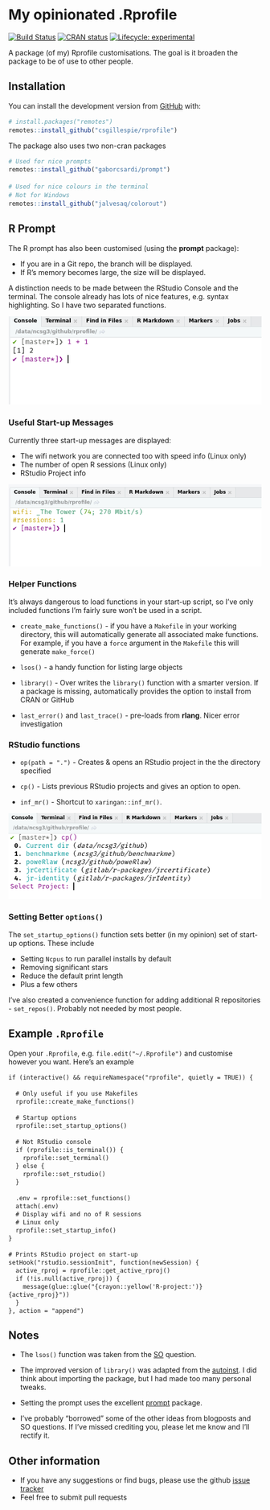 
<!-- README.md is generated from README.Rmd. Please edit that file -->

# My opinionated .Rprofile

<!-- badges: start -->

[![Build
Status](https://api.travis-ci.org/csgillespie/rprofile.png?branch=master)](https://travis-ci.org/csgillespie/rprofile)
[![CRAN
status](https://www.r-pkg.org/badges/version/rprofile)](https://CRAN.R-project.org/package=rprofile)
[![Lifecycle:
experimental](https://img.shields.io/badge/lifecycle-experimental-orange.svg)](https://www.tidyverse.org/lifecycle/#experimental)
<!-- badges: end -->

A package (of my) Rprofile customisations. The goal is it broaden the
package to be of use to other people.

## Installation

You can install the development version from
[GitHub](https://github.com/) with:

``` r
# install.packages("remotes")
remotes::install_github("csgillespie/rprofile")
```

The package also uses two non-cran packages

``` r
# Used for nice prompts
remotes::install_github("gaborcsardi/prompt")

# Used for nice colours in the terminal
# Not for Windows
remotes::install_github("jalvesaq/colorout")
```

## R Prompt

The R prompt has also been customised (using the **prompt** package):

  - If you are in a Git repo, the branch will be displayed.
  - If R’s memory becomes large, the size will be displayed.

A distinction needs to be made between the RStudio Console and the
terminal. The console already has lots of nice features, e.g. syntax
highlighting. So I have two separated functions.

![](man/figures/prompt.png)

### Useful Start-up Messages

Currently three start-up messages are displayed:

  - The wifi network you are connected too with speed info (Linux only)
  - The number of open R sessions (Linux only)
  - RStudio Project info

![](man/figures/startup-message.png)

### Helper Functions

It’s always dangerous to load functions in your start-up script, so I’ve
only included functions I’m fairly sure won’t be used in a script.

  - `create_make_functions()` - if you have a `Makefile` in your working
    directory, this will automatically generate all associated make
    functions. For example, if you have a `force` argument in the
    `Makefile` this will generate `make_force()`

  - `lsos()` - a handy function for listing large objects

  - `library()` - Over writes the `library()` function with a smarter
    version. If a package is missing, automatically provides the option
    to install from CRAN or GitHub

  - `last_error()` and `last_trace()` - pre-loads from **rlang**. Nicer
    error investigation

### RStudio functions

  - `op(path = ".")` - Creates & opens an RStudio project in the the
    directory specified

  - `cp()` - Lists previous RStudio projects and gives an option to
    open.

  - `inf_mr()` - Shortcut to `xaringan::inf_mr()`.

![](man/figures/cp.png)

### Setting Better `options()`

The `set_startup_options()` function sets better (in my opinion) set of
start-up options. These include

  - Setting `Ncpus` to run parallel installs by default
  - Removing significant stars
  - Reduce the default print length
  - Plus a few others

I’ve also created a convenience function for adding additional R
repositories - `set_repos()`. Probably not needed by most people.

## Example `.Rprofile`

Open your `.Rprofile`, e.g. `file.edit("~/.Rprofile")` and customise
however you want. Here’s an example

    if (interactive() && requireNamespace("rprofile", quietly = TRUE)) {
    
      # Only useful if you use Makefiles
      rprofile::create_make_functions()
      
      # Startup options
      rprofile::set_startup_options()
      
      # Not RStudio console
      if (rprofile::is_terminal()) {
        rprofile::set_terminal()
      } else {
        rprofile::set_rstudio()
      }
    
      .env = rprofile::set_functions()
      attach(.env)
      # Display wifi and no of R sessions
      # Linux only
      rprofile::set_startup_info()
    }
    
    # Prints RStudio project on start-up
    setHook("rstudio.sessionInit", function(newSession) {
      active_rproj = rprofile::get_active_rproj()
      if (!is.null(active_rproj)) {
        message(glue::glue("{crayon::yellow('R-project:')} {active_rproj}"))
      }
    }, action = "append")

## Notes

  - The `lsos()` function was taken from the
    [SO](https://stackoverflow.com/q/1358003/203420) question.

  - The improved version of `library()` was adapted from the
    [autoinst](https://github.com/jimhester/autoinst/). I did think
    about importing the package, but I had made too many personal
    tweaks.

  - Setting the prompt uses the excellent
    [prompt](https://github.com/gaborcsardi/prompt) package.

  - I’ve probably “borrowed” some of the other ideas from blogposts and
    SO questions. If I’ve missed crediting you, please let me know and
    I’ll rectify it.

## Other information

  - If you have any suggestions or find bugs, please use the github
    [issue tracker](https://github.com/csgillespie/rprofile/issues)
  - Feel free to submit pull requests
